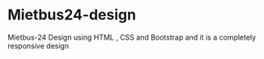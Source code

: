 # Mietbus24-design
Mietbus-24 Design using HTML , CSS and Bootstrap and it is a completely responsive design
